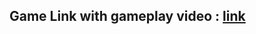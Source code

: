 ## Game Link with gameplay video : [link](https://drive.google.com/drive/folders/1cPzxIexVGLnU29o9yeRUKtnGQ86B6Ikj?usp=drive_link)
